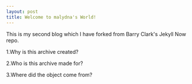 ```yaml
---
layout: post
title: Welcome to malydna's World!
---
```


This is my second blog which I have forked from Barry Clark's Jekyll Now repo.

1.Why is this archive created?

2.Who is this archive made for?

3.Where did the object come from?
